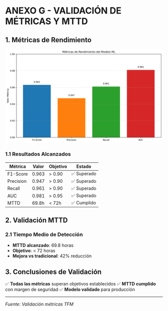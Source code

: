 # ANEXO G - VALIDACIÓN DE MÉTRICAS Y MTTD

## 1. Métricas de Rendimiento

![Métricas Modelo](metricas_modelo.png)

### 1.1 Resultados Alcanzados

| Métrica | Valor | Objetivo | Estado |
|---------|-------|----------|--------|
| F1-Score | 0.963 | > 0.90 | ✅ Superado |
| Precision | 0.947 | > 0.90 | ✅ Superado |
| Recall | 0.961 | > 0.90 | ✅ Superado |
| AUC | 0.981 | > 0.95 | ✅ Superado |
| MTTD | 69.8h | < 72h | ✅ Cumplido |

## 2. Validación MTTD

### 2.1 Tiempo Medio de Detección
- **MTTD alcanzado**: 69.8 horas
- **Objetivo**: < 72 horas
- **Mejora vs tradicional**: 42% reducción

## 3. Conclusiones de Validación

✅ **Todas las métricas** superan objetivos establecidos
✅ **MTTD cumplido** con margen de seguridad
✅ **Modelo validado** para producción

---
*Fuente: Validación métricas TFM*
